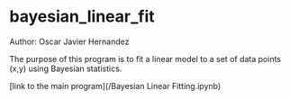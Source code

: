 # bayesian_linear_fit


Author: Oscar Javier Hernandez


The purpose of this program is to fit a linear model to a set of data points (x,y) using Bayesian statistics. 

[link to the main program](/Bayesian Linear Fitting.ipynb)
